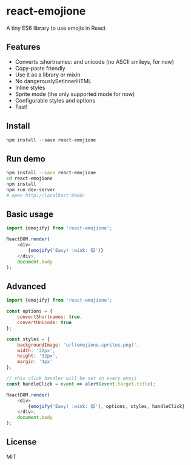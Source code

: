 # react-emojione

A tiny ES6 library to use emojis in React

## Features

- Converts :shortnames: and unicode (no ASCII smileys, for now)
- Copy-paste friendly
- Use it as a library or mixin
- No dangerouslySetInnerHTML
- Inline styles
- Sprite mode (the only supported mode for now)
- Configurable styles and options
- Fast!

## Install

```javascript
npm install --save react-emojione
```

## Run demo

```bash
npm install --save react-emojione
cd react-emojione
npm install
npm run dev-server
# open http://localhost:8080/
```

## Basic usage

```javascript
import {emojify} from 'react-emojione';

ReactDOM.render(
    <div>
        {emojify('Easy! :wink: 😸')}
    </div>,
    document.body
);
```

## Advanced

```javascript
import {emojify} from 'react-emojione';

const options = {
    convertShortnames: true,
    convertUnicode: true
};

const styles = {
    backgroundImage: 'url(emojione.sprites.png)',
    width: '32px',
    height: '32px',
    margin: '4px'
};

// this click handler will be set on every emoji
const handleClick = event => alert(event.target.title);

ReactDOM.render(
    <div>
        {emojify('Easy! :wink: 😸'), options, styles, handleClick}
    </div>,
    document.body
);
```

## License

MIT
